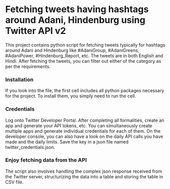 # Fetching tweets having hashtags around Adani, Hindenburg using Twitter API v2
This project contains python script for fetching tweets typically for hashtags around Adani and Hindenburg like #AdaniGroup, #AdaniGreens, #AdaniPower, #Hindenburg_Report, etc. The tweets are in both English and Hindi. After fetching the tweets, you can filter out either of the category as per the requirements.

### Installation
If you look into the file, the first cell includes all python packages necessary for the project. To install them, you simply need to run the cell.

### Credentials
Log onto Twitter Developer Portal. After completing all formalities, create an app and generate your API tokens, etc. You can simultaneously create multiple apps and generate individual credentials for each of them. On the developer console, you can also have a look on the daily API calls you have made and the daily limits. Save the key in a json file named twitter_credentials.json.

### Enjoy fetching data from the API
The script also involves handling the complex json response received from the Twitter server, structurizing the data into a table and storing the table in CSV file.
